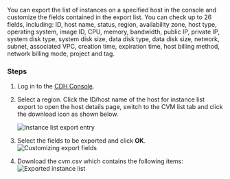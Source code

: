 You can export the list of instances on a specified host in the console and customize the fields contained in the export list. You can check up to 26 fields, including: ID, host name, status, region, availability zone, host type, operating system, image ID, CPU, memory, bandwidth, public IP, private IP, system disk type, system disk size, data disk type, data disk size, network, subnet, associated VPC, creation time, expiration time, host billing method, network billing mode, project and tag.

### Steps

1. Log in to the [CDH Console](https://console.cloud.tencent.com/cvm/cdh).

2. Select a region. Click the ID/host name of the host for instance list export to open the host details page, switch to the CVM list tab and click the download icon as shown below.

   ![Instance list export entry](https://main.qcloudimg.com/raw/a0f8ddc84abdcb88c03560e5e5bebbe8.jpg)

3. Select the fields to be exported and click **OK**.
    ![Customizing export fields](https://main.qcloudimg.com/raw/d2bea2d8e05fdde1cce1373d784e5e2a.png)

4. Download the cvm.csv which contains the following items:
    ![Exported instance list](https://main.qcloudimg.com/raw/d6a3596b09b55acf1ed71855d844367b.png)
